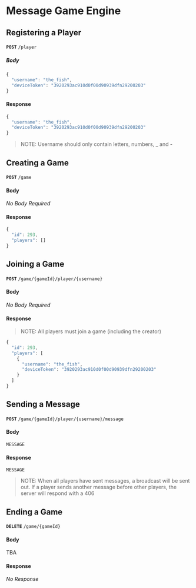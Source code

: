 # Message Game Engine

## Registering a Player
__`POST`__ `/player`
##### Body
```javascript
{
  "username": "the_fish",
  "deviceToken": "3920293ac910d0f00d90939dfn29200203"
}
```
#### Response
```javascript
{
  "username": "the_fish",
  "deviceToken": "3920293ac910d0f00d90939dfn29200203"
}
```
> NOTE: Username should only contain letters, numbers, _ and -


## Creating a Game
__`POST`__ `/game`
#### Body 
_No Body Required_
#### Response
```javascript
{
  "id": 293, 
  "players": []
}
```

## Joining a Game
__`POST`__ `/game/{gameId}/player/{username}`
#### Body
_No Body Required_
#### Response
> NOTE: All players must join a game (including the creator)
```javascript
{
  "id": 293,
  "players": [
    {
      "username": "the_fish",
      "deviceToken": "3920293ac910d0f00d90939dfn29200203"
    }
  ]
}
```

## Sending a Message
__`POST`__ `/game/{gameId}/player/{username}/message`
#### Body
```
MESSAGE
```
#### Response
```
MESSAGE
```

> NOTE: When all players have sent messages, a broadcast will be sent out. If a player sends another message before other players, the server will respond with a 406

## Ending a Game
__`DELETE`__ `/game/{gameId}`
#### Body
TBA
#### Response
_No Response_
